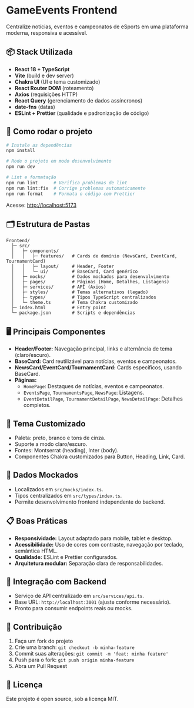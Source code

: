 # GameEvents Frontend

Centralize notícias, eventos e campeonatos de eSports em uma plataforma moderna, responsiva e acessível.

## 📦 Stack Utilizada
- **React 18 + TypeScript**
- **Vite** (build e dev server)
- **Chakra UI** (UI e tema customizado)
- **React Router DOM** (roteamento)
- **Axios** (requisições HTTP)
- **React Query** (gerenciamento de dados assíncronos)
- **date-fns** (datas)
- **ESLint + Prettier** (qualidade e padronização de código)

## 🚀 Como rodar o projeto

```bash
# Instale as dependências
npm install

# Rode o projeto em modo desenvolvimento
npm run dev

# Lint e formatação
npm run lint      # Verifica problemas de lint
npm run lint:fix  # Corrige problemas automaticamente
npm run format    # Formata o código com Prettier
```

Acesse: [http://localhost:5173](http://localhost:5173)

## 🗂️ Estrutura de Pastas

```
Frontend/
  ├─ src/
  │   ├─ components/
  │   │   ├─ features/   # Cards de domínio (NewsCard, EventCard, TournamentCard)
  │   │   ├─ layout/     # Header, Footer
  │   │   └─ ui/         # BaseCard, Card genérico
  │   ├─ mocks/          # Dados mockados para desenvolvimento
  │   ├─ pages/          # Páginas (Home, Detalhes, Listagens)
  │   ├─ services/       # API (Axios)
  │   ├─ styles/         # Temas alternativos (legado)
  │   ├─ types/          # Tipos TypeScript centralizados
  │   └─ theme.ts        # Tema Chakra customizado
  ├─ index.html          # Entry point
  └─ package.json        # Scripts e dependências
```

## 🖥️ Principais Componentes
- **Header/Footer:** Navegação principal, links e alternância de tema (claro/escuro).
- **BaseCard:** Card reutilizável para notícias, eventos e campeonatos.
- **NewsCard/EventCard/TournamentCard:** Cards específicos, usando BaseCard.
- **Páginas:**
  - `HomePage`: Destaques de notícias, eventos e campeonatos.
  - `EventsPage`, `TournamentsPage`, `NewsPage`: Listagens.
  - `EventDetailPage`, `TournamentDetailPage`, `NewsDetailPage`: Detalhes completos.

## 🎨 Tema Customizado
- Paleta: preto, branco e tons de cinza.
- Suporte a modo claro/escuro.
- Fontes: Montserrat (heading), Inter (body).
- Componentes Chakra customizados para Button, Heading, Link, Card.

## 🧩 Dados Mockados
- Localizados em `src/mocks/index.ts`.
- Tipos centralizados em `src/types/index.ts`.
- Permite desenvolvimento frontend independente do backend.

## 📋 Boas Práticas
- **Responsividade:** Layout adaptado para mobile, tablet e desktop.
- **Acessibilidade:** Uso de cores com contraste, navegação por teclado, semântica HTML.
- **Qualidade:** ESLint e Prettier configurados.
- **Arquitetura modular:** Separação clara de responsabilidades.

## 🔗 Integração com Backend
- Serviço de API centralizado em `src/services/api.ts`.
- Base URL: `http://localhost:3001` (ajuste conforme necessário).
- Pronto para consumir endpoints reais ou mocks.

## 🤝 Contribuição
1. Faça um fork do projeto
2. Crie uma branch: `git checkout -b minha-feature`
3. Commit suas alterações: `git commit -m 'feat: minha feature'`
4. Push para o fork: `git push origin minha-feature`
5. Abra um Pull Request

## 📄 Licença
Este projeto é open source, sob a licença MIT. 